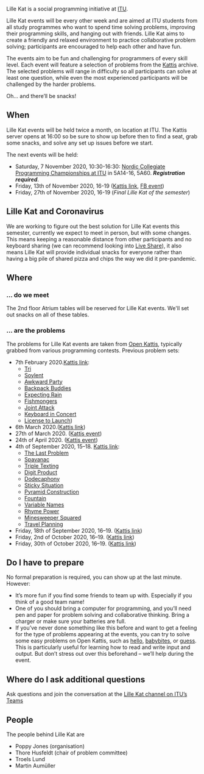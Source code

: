 Lille Kat is a social programming initiative at [ITU](https://www.itu.dk).

Lille Kat events will be every other week and are aimed at ITU students from all study programmes who want to spend time solving problems, improving their programming skills, and hanging out with friends. Lille Kat aims to create a friendly and relaxed environment to practice collaborative problem solving; participants are encouraged to help each other and have fun.

The events aim to be fun and challenging for programmers of every skill level. Each event will feature a selection of problems from the [Kattis](https://www.open.kattis.com ) archive. The selected problems will range in difficulty so all participants can solve at least one question, while even the most experienced participants will be challenged by the harder problems.

Oh... and there’ll be snacks!

## When

Lille Kat events will be held twice a month, on location at ITU. The Kattis server opens at 16:00 so be sure to show up before then to find a seat, grab some snacks, and solve any set up issues before we start.  

The next events will be held:

- Saturday, 7 November 2020, 10:30-16:30: [Nordic Collegiate Programming Championships at ITU](ncpc2020.md) in 5A14-16, 5A60. ***Registration required***.
- Friday, 13th of November 2020, 16-19 ([Kattis link](https://open.kattis.com/contests/n5c57y/edit), [FB event](https://fb.me/e/3605G4d3v))
- Friday, 27th of November 2020, 16-19 (*Final Lille Kat of the semester*)

## Lille Kat and Coronavirus

We are working to figure out the best solution for Lille Kat events this semester, currently we expect to meet in person, but with some changes. This means keeping a reasonable distance from other participants and no keyboard sharing (we can recommend looking into [Live Share](https://visualstudio.microsoft.com/services/live-share/)), it also means Lille Kat will provide individual snacks for everyone rather than having a big pile of shared pizza and chips the way we did it pre-pandemic.

<!---
Lille Kat herself is an introvert and has been staying inside catching mice a receiving belly rubs.
However, she understands humans well enough to acknowledge their psychological craving for social interaction.

Thus, Lille Kat insists we continue having fun and continue with social events *in particular* during challenging times, even though it takes more commitment.

There will be Zoom meeting [here](https://itucph.zoom.us/j/153110293) for Lille Kat 3.
Participants are invited to join this meeting, preferably with a webcam turned on, so that we *see faces*, and *see humans eating snacks or drinking beverages* and *see friends* or even *meet new people*.
During the event, teams can go into their own virtual “breakout rooms”.
In principle, teams may be able to meet up physically, but this should be done only if they’re meeting regularly anyway – Lille Kat dislikes the virus and does not want to help it.
If you’re meeting physically, please join the zoom meeting anyway, so that the rest of us have the feeling of a *shared social event*.
-->

## Where  

### … do we meet

The 2nd floor Atrium tables will be reserved for Lille Kat events. We'll set out snacks on all of these tables.

### … are the problems

The problems for Lille Kat events are taken from [Open Kattis](https://open.kattis.com/contests/), typically grabbed from various programming contests.
Previous problem sets:

- 7th February 2020.[Kattis link](https://open.kattis.com/contests/ncvy89):
  - [Tri](https://open.kattis.com/contests/ncvy89/problems/tri)
  - [Soylent](https://open.kattis.com/contests/ncvy89/problems/soylent)
  - [Awkward Party](https://open.kattis.com/contests/ncvy89/problems/awkwardparty)
  - [Backpack Buddies](https://open.kattis.com/contests/ncvy89/problems/backpackbuddies)
  - [Expecting Rain](https://open.kattis.com/contests/ncvy89/problems/expectingrain)
  - [Fishmongers](https://open.kattis.com/contests/ncvy89/problems/fishmongers)
  - [Joint Attack](https://open.kattis.com/contests/ncvy89/problems/jointattack)
  - [Keyboard in Concert](https://open.kattis.com/contests/ncvy89/problems/keyboardconcert)
  - [License to Launch](https://open.kattis.com/contests/ncvy89/problems/licensetolaunch))
- 6th March 2020.([Kattis link](https://open.kattis.com/contests/j6b33t))
- 27th of March 2020. ([Kattis event](https://open.kattis.com/contests/oj3c3u))
- 24th of April 2020. ([Kattis event](https://open.kattis.com/contests/bwarvf))
- 4th of September 2020, 15–18. [Kattis link](https://open.kattis.com/contests/mhyj7h):
  - [The Last Problem](https://open.kattis.com/problems/thelastproblem)
  - [Spavanac](https://open.kattis.com/problems/spavanac)
  - [Triple Texting](https://open.kattis.com/problems/tripletexting)
  - [Digit Product](https://open.kattis.com/problems/sifferprodukt)
  - [Dodecaphony](https://open.kattis.com/problems/dodecaphony)
  - [Sticky Situation](https://open.kattis.com/problems/stickysituation)
  - [Pyramid Construction](https://open.kattis.com/problems/pyramidkonstruktion)
  - [Fountain](https://open.kattis.com/problems/fontan)
  - [Variable Names](https://open.kattis.com/problems/variabelnamn)
  - [Rhyme Power](https://open.kattis.com/problems/rimstyrka)
  - [Minesweeper Squared](https://open.kattis.com/problems/minrojikvadrat)
  - [Travel Planning](https://open.kattis.com/problems/reseplanering)
- Friday, 18th of September 2020, 16–19. ([Kattis link](https://open.kattis.com/contests/dbup4b))
- Friday, 2nd of October 2020, 16–19. ([Kattis link](https://open.kattis.com/contests/g6grqf))
- Friday, 30th of October 2020, 16–19. ([Kattis link](https://open.kattis.com/contests/zpsg5t))

## Do I have to prepare

No formal preparation is required, you can show up at the last minute.
However:

- It’s more fun if you find some friends to team up with. Especially if you think of a good team name!
- One of you should bring a computer for programming, and you’ll need pen and paper for problem solving and collaborative thinking. Bring a charger or make sure your batteries are full.
- If you’ve never done something like this before and want to get a feeling for the type of problems appearing at the events, you can try to solve some easy problems on Open Kattis, such as [hello](https://open.kattis.com/problems/hello), [babybites](https://open.kattis.com/problems/babybites), or [guess](https://open.kattis.com/problems/guess).
This is particularly useful for learning how to read and write input and output. But don’t stress out over this beforehand – we’ll help during the event.

## Where do I ask additional questions

Ask questions and join the conversation at the [Lille Kat channel on ITU’s Teams](https://teams.microsoft.com/l/team/19%3a3f1ac4a2adf040f1892cfe2ec12006c1%40thread.tacv2/conversations?groupId=f8d37a29-5c53-44fd-b2c9-bed005d1aee9&tenantId=bea229b6-7a08-4086-b44c-71f57f716bdb)

## People

The people behind Lille Kat are

- Poppy Jones (organisation)
- Thore Husfeldt (chair of problem committee)
- Troels Lund
- Martin Aumüller
